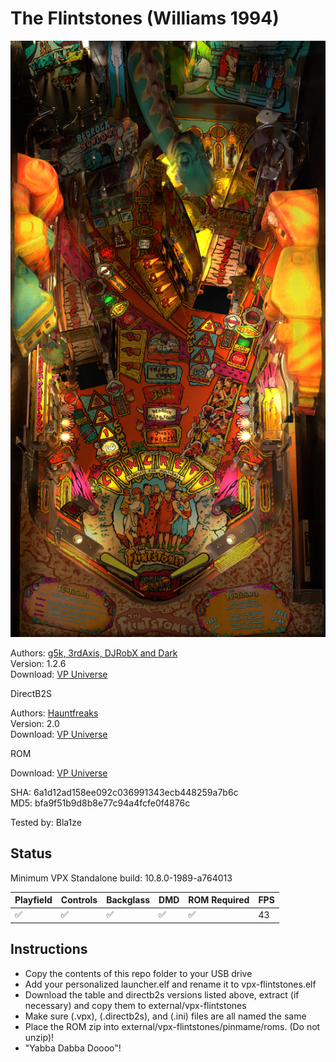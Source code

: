 # The Flintstones (Williams 1994)

![Table Preview](../../images/vpx-flintstones.png)

Authors: [g5k, 3rdAxis, DJRobX and Dark](https://vpuniverse.com/profile/14065-g5k)  
Version: 1.2.6  
Download: [VP Universe](https://vpuniverse.com/files/file/8763-the-flintstones/)

DirectB2S

Authors: [Hauntfreaks](https://vpuniverse.com/profile/5216-hauntfreaks/)  
Version: 2.0  
Download: [VP Universe](https://vpuniverse.com/files/file/12799-the-flintstones-williams-1994-b2s-full-dmd/)

ROM

Download: [VP Universe](https://vpuniverse.com/files/file/871-fs_lx5zip/)

SHA: 6a1d12ad158ee092c036991343ecb448259a7b6c  
MD5: bfa9f51b9d8b8e77c94a4fcfe0f4876c

Tested by: Bla1ze

## Status 

Minimum VPX Standalone build: 10.8.0-1989-a764013

| Playfield | Controls | Backglass | DMD | ROM Required | FPS | 
|-----------|----------|-----------|-----|--------------|-----|
| :white_check_mark: | :white_check_mark: | :white_check_mark: | :white_check_mark: | :white_check_mark: | 43 |

## Instructions

- Copy the contents of this repo folder to your USB drive
- Add your personalized launcher.elf and rename it to vpx-flintstones.elf
- Download the table and directb2s versions listed above, extract (if necessary) and copy them to external/vpx-flintstones
- Make sure (.vpx), (.directb2s), and (.ini) files are all named the same
- Place the ROM zip into external/vpx-flintstones/pinmame/roms. (Do not unzip)!
- "Yabba Dabba Doooo"!

